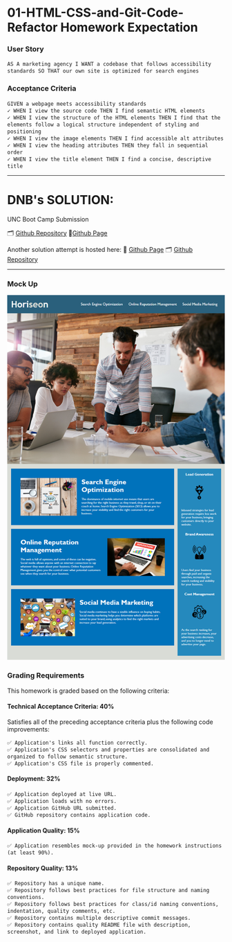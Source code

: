 # 01-HTML-CSS-and-Git-Code-Refactor Homework Expectation

### User Story
```
AS A marketing agency I WANT a codebase that follows accessibility standards SO THAT our own site is optimized for search engines
```

### Acceptance Criteria
```
GIVEN a webpage meets accessibility standards
✓ WHEN I view the source code THEN I find semantic HTML elements
✓ WHEN I view the structure of the HTML elements THEN I find that the elements follow a logical structure independent of styling and positioning
✓ WHEN I view the image elements THEN I find accessible alt attributes
✓ WHEN I view the heading attributes THEN they fall in sequential order
✓ WHEN I view the title element THEN I find a concise, descriptive title
```
--------------------------------
# DNB's SOLUTION: 
UNC Boot Camp Submission

🗂️ [Github Repository](https://github.com/DionneNoellaBarretto/01-HTML-CSS-and-Git-Code-Refactor)
📄[Github Page](https://dionnenoellabarretto.github.io/01-HTML-CSS-and-Git-Code-Refactor/)

Another solution attempt is hosted here: 
📄 [Github Page](https://dionnenoellabarretto.github.io/02-Homework/Develop/)
🗂️ [Github Repository](https://github.com/DionneNoellaBarretto/02-Homework/tree/main/Develop)

--------------------------------

### Mock Up 
<img src= "./Assets\01-html-css-git-homework-demo.png" >

### Grading Requirements

This homework is graded based on the following criteria:

#### Technical Acceptance Criteria: 40%
Satisfies all of the preceding acceptance criteria plus the following code improvements:
```
✅ Application's links all function correctly.
✅ Application's CSS selectors and properties are consolidated and organized to follow semantic structure.
✅ Application's CSS file is properly commented.
```
#### Deployment: 32%
```
✅ Application deployed at live URL.
✅ Application loads with no errors.
✅ Application GitHub URL submitted.
✅ GitHub repository contains application code.
```
#### Application Quality: 15%
```
✅ Application resembles mock-up provided in the homework instructions (at least 90%).
```
#### Repository Quality: 13%
```
✅ Repository has a unique name.
✅ Repository follows best practices for file structure and naming conventions.
✅ Repository follows best practices for class/id naming conventions, indentation, quality comments, etc.
✅ Repository contains multiple descriptive commit messages.
✅ Repository contains quality README file with description, screenshot, and link to deployed application.
```
